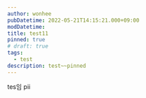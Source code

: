 ```yaml
---
author: wonhee
pubDatetime: 2022-05-21T14:15:21.000+09:00
modDatetime:
title: test11
pinned: true
# draft: true
tags:
  - test
description: test~~pinned
---
```


tes임
pii
